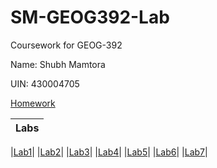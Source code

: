 # SM-GEOG392-Lab
Coursework for GEOG-392

Name: Shubh Mamtora

UIN: 430004705

[Homework](./Homeworks)

|Labs|
|:--:|

|[Lab1](Labs/Lab1/README.md)|
|[Lab2](Labs/Lab2/README.md)|
|[Lab3](Labs/Lab3/README.md)|
|[Lab4](Labs/Lab4/README.md)|
|[Lab5](Labs/Lab5/README.md)|
|[Lab6](Labs/Lab6/README.md)|
|[Lab7](Labs/Lab7/README.md)|
